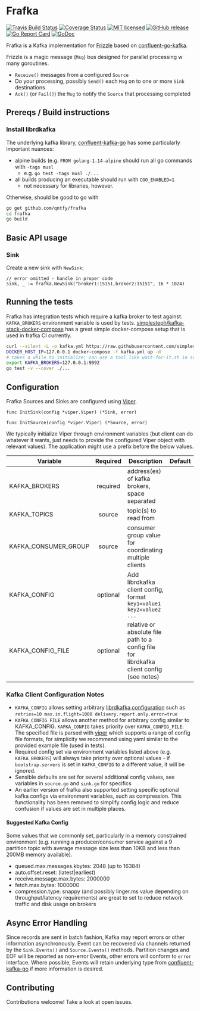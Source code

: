 # Frafka

[![Travis Build Status](https://img.shields.io/travis/qntfy/frafka.svg?branch=master)](https://travis-ci.org/qntfy/frafka)
[![Coverage Status](https://coveralls.io/repos/github/qntfy/frafka/badge.svg?branch=master)](https://coveralls.io/github/qntfy/frafka?branch=master)
[![MIT licensed](https://img.shields.io/badge/license-MIT-blue.svg)](./LICENSE)
[![GitHub release](https://img.shields.io/github/release/qntfy/frafka.svg?maxAge=3600)](https://github.com/qntfy/frafka/releases/latest)
[![Go Report Card](https://goreportcard.com/badge/github.com/qntfy/frafka)](https://goreportcard.com/report/github.com/qntfy/frafka)
[![GoDoc](https://godoc.org/github.com/qntfy/frafka?status.svg)](http://godoc.org/github.com/qntfy/frafka)

Frafka is a Kafka implementation for [Frizzle](https://github.com/qntfy/frizzle) based on [confluent-go-kafka](https://github.com/confluentinc/confluent-kafka-go).

Frizzle is a magic message (`Msg`) bus designed for parallel processing w many goroutines.

* `Receive()` messages from a configured `Source`
* Do your processing, possibly `Send()` each `Msg` on to one or more `Sink` destinations
* `Ack()` (or `Fail()`) the `Msg`  to notify the `Source` that processing completed

## Prereqs / Build instructions

### Install librdkafka

The underlying kafka library,
[confluent-kafka-go](https://github.com/confluentinc/confluent-kafka-go#installing-librdkafka)
has some particularly important nuances:

* alpine builds (e.g. `FROM golang-1.14-alpine` should run all go commands with `-tags musl`
  * e.g. `go test -tags musl ./...`
* all builds producing an executable should run with `CGO_ENABLED=1`
  * not necessary for libraries, however.

Otherwise, should be good to go with

```sh
go get github.com/qntfy/frafka
cd frafka
go build
```

## Basic API usage

### Sink

Create a new sink with `NewSink`:

``` golang
// error omitted - handle in proper code
sink, _ := frafka.NewSink("broker1:15151,broker2:15151", 16 * 1024)
```

## Running the tests

Frafka has integration tests which require a kafka broker to test against. `KAFKA_BROKERS` environment variable is
used by tests. [simplesteph/kafka-stack-docker-compose](https://github.com/simplesteph/kafka-stack-docker-compose)
has a great simple docker-compose setup that is used in frafka CI currently.

```sh
curl --silent -L -o kafka.yml https://raw.githubusercontent.com/simplesteph/kafka-stack-docker-compose/v5.1.0/zk-single-kafka-single.yml
DOCKER_HOST_IP=127.0.0.1 docker-compose -f kafka.yml up -d
# takes a while to initialize; can use a tool like wait-for-it.sh in scripting
export KAFKA_BROKERS=127.0.0.1:9092
go test -v --cover ./...
```

## Configuration

Frafka Sources and Sinks are configured using [Viper](https://godoc.org/github.com/spf13/viper).

```golang
func InitSink(config *viper.Viper) (*Sink, error)

func InitSource(config *viper.Viper) (*Source, error)
```

We typically initialize Viper through environment variables (but client can do whatever it wants,
just needs to provide the configured Viper object with relevant values). The application might
use a prefix before the below values.

| Variable | Required | Description | Default |
|---------------------------|:--------:|-------------------------------------------------------------------------------------------------------------------------------------------------------------------------------------------|:-------:|
| KAFKA_BROKERS | required | address(es) of kafka brokers, space separated |  |
| KAFKA_TOPICS | source | topic(s) to read from |  |
| KAFKA_CONSUMER_GROUP | source | consumer group value for coordinating multiple clients |  |
| KAFKA_CONFIG | optional | Add librdkafka client config, format `key1=value1 key2=value2 ...` |  |
| KAFKA_CONFIG_FILE | optional | relative or absolute file path to a config file for librdkafka client config (see notes) |  |

### Kafka Client Configuration Notes

* `KAFKA_CONFIG` allows setting arbitrary
[librdkafka configuration](https://github.com/edenhill/librdkafka/blob/v1.4.2/CONFIGURATION.md)
such as `retries=10 max.in.flight=1000 delivery.report.only.error=true`
* `KAFKA_CONFIG_FILE` allows another method for arbitrary config similar to KAFKA_CONFIG. `KAFKA_CONFIG` takes priority
over `KAFKA_CONFIG_FILE`. The specified file is parsed with [viper](https://github.com/spf13/viper) which supports a range of
config file formats, for simplicity we recommend using yaml similar to the provided example file (used in tests).
* Required config set via environment variables listed above (e.g. `KAFKA_BROKERS`) will always take priority over
optional values - if `bootstrap.servers` is set in `KAFKA_CONFIG` to a different value, it will be ignored.
* Sensible defaults are set for several additional config values, see variables in `source.go` and `sink.go` for specifics
* An earlier version of frafka also supported setting specific optional kafka configs via environment variables, such as
compression. This functionality has been removed to simplify config logic and reduce confusion if values are set in multiple
places.

#### Suggested Kafka Config

Some values that we commonly set, particularly in a memory constrained environment (e.g. running a producer/consumer service against a 9 partition topic with average message size less than 10KB and less than 200MB memory available).

* queued.max.messages.kbytes: 2048 (up to 16384)
* auto.offset.reset: (latest|earliest)
* receive.message.max.bytes: 2000000
* fetch.max.bytes: 1000000
* compression.type: snappy (and possibly linger.ms value depending on throughput/latency requirements) are great to set to reduce network traffic and disk usage on brokers

## Async Error Handling

Since records are sent in batch fashion, Kafka may report errors or other information asynchronously.
Event can be recovered via channels returned by the `Sink.Events()` and `Source.Events()` methods.
Partition changes and EOF will be reported as non-error Events, other errors will conform to `error` interface.
Where possible, Events will retain underlying type from [confluent-kafka-go](https://github.com/confluentinc/confluent-kafka-go)
if more information is desired.

## Contributing

Contributions welcome! Take a look at open issues.
